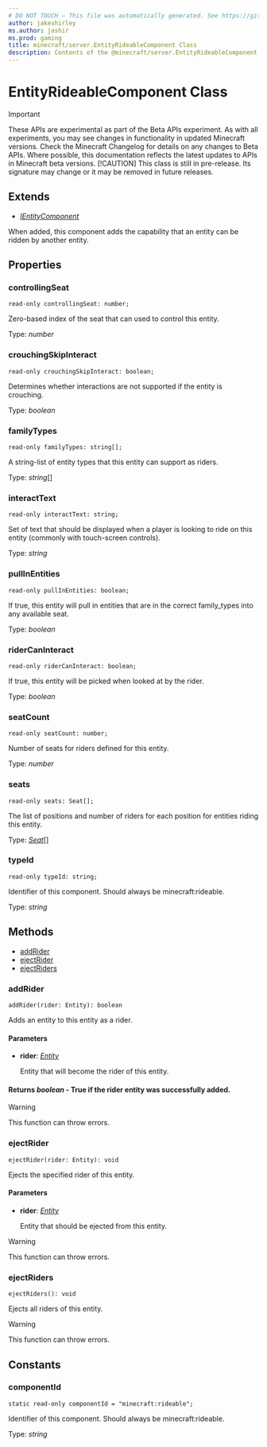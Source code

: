 ```yaml
---
# DO NOT TOUCH — This file was automatically generated. See https://github.com/mojang/minecraftapidocsgenerator to modify descriptions, examples, etc.
author: jakeshirley
ms.author: jashir
ms.prod: gaming
title: minecraft/server.EntityRideableComponent Class
description: Contents of the @minecraft/server.EntityRideableComponent class.
---
```

# EntityRideableComponent Class
>[!IMPORTANT]
>These APIs are experimental as part of the Beta APIs experiment. As with all experiments, you may see changes in functionality in updated Minecraft versions. Check the Minecraft Changelog for details on any changes to Beta APIs. Where possible, this documentation reflects the latest updates to APIs in Minecraft beta versions.
> [!CAUTION]
> This class is still in pre-release.  Its signature may change or it may be removed in future releases.

## Extends
- [*IEntityComponent*](IEntityComponent.md)

When added, this component adds the capability that an entity can be ridden by another entity.

## Properties

### **controllingSeat**
`read-only controllingSeat: number;`

Zero-based index of the seat that can used to control this entity.

Type: *number*

### **crouchingSkipInteract**
`read-only crouchingSkipInteract: boolean;`

Determines whether interactions are not supported if the entity is crouching.

Type: *boolean*

### **familyTypes**
`read-only familyTypes: string[];`

A string-list of entity types that this entity can support as riders.

Type: *string*[]

### **interactText**
`read-only interactText: string;`

Set of text that should be displayed when a player is looking to ride on this entity (commonly with touch-screen controls).

Type: *string*

### **pullInEntities**
`read-only pullInEntities: boolean;`

If true, this entity will pull in entities that are in the correct family_types into any available seat.

Type: *boolean*

### **riderCanInteract**
`read-only riderCanInteract: boolean;`

If true, this entity will be picked when looked at by the rider.

Type: *boolean*

### **seatCount**
`read-only seatCount: number;`

Number of seats for riders defined for this entity.

Type: *number*

### **seats**
`read-only seats: Seat[];`

The list of positions and number of riders for each position for entities riding this entity.

Type: [*Seat*](Seat.md)[]

### **typeId**
`read-only typeId: string;`

Identifier of this component. Should always be minecraft:rideable.

Type: *string*

## Methods
- [addRider](#addrider)
- [ejectRider](#ejectrider)
- [ejectRiders](#ejectriders)

### **addRider**
`
addRider(rider: Entity): boolean
`

Adds an entity to this entity as a rider.

#### **Parameters**
- **rider**: [*Entity*](Entity.md)
  
  Entity that will become the rider of this entity.

#### **Returns** *boolean* - True if the rider entity was successfully added.

> [!WARNING]
> This function can throw errors.

### **ejectRider**
`
ejectRider(rider: Entity): void
`

Ejects the specified rider of this entity.

#### **Parameters**
- **rider**: [*Entity*](Entity.md)
  
  Entity that should be ejected from this entity.

> [!WARNING]
> This function can throw errors.

### **ejectRiders**
`
ejectRiders(): void
`

Ejects all riders of this entity.

> [!WARNING]
> This function can throw errors.

## Constants

### **componentId**
`static read-only componentId = "minecraft:rideable";`

Identifier of this component. Should always be minecraft:rideable.

Type: *string*
